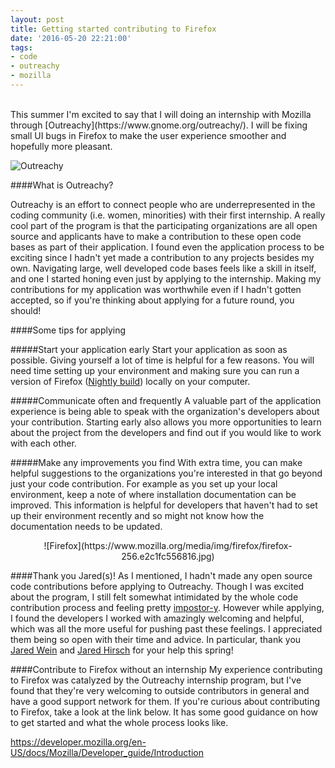 ```yaml
---
layout: post
title: Getting started contributing to Firefox
date: '2016-05-20 22:21:00'
tags:
- code
- outreachy
- mozilla
---
```


<br>
This summer I'm excited to say that I will doing an internship with Mozilla through [Outreachy](https://www.gnome.org/outreachy/). I will be fixing small UI bugs in Firefox to make the user experience smoother and hopefully more pleasant. 

![Outreachy](https://outreachy.gnome.org/skins/easterngreen/css/img/outreachy-logo.png)

####What is Outreachy?

Outreachy is an effort to connect people who are underrepresented in the coding community (i.e. women, minorities) with their first internship. A really cool part of the program is that the participating organizations are all open source and applicants have to make a contribution to these open code bases as part of their application. I found even the application process to be exciting since I hadn't yet made a contribution to any projects besides my own. Navigating large, well developed code bases feels like a skill in itself, and one I started honing even just by applying to the internship. Making my contributions for my application was worthwhile even if I hadn't gotten accepted, so if you're thinking about applying for a future round, you should!

####Some tips for applying

#####Start your application early
Start your application as soon as possible. Giving yourself a lot of time is helpful for a few reasons. You will need time setting up your environment and making sure you can run a version of Firefox ([Nightly build](http://venturebeat.com/2014/11/10/mozilla-brings-multi-process-support-to-firefox-nightly-promises-to-ship-64-bit-firefox-for-windows-soon/)) locally on your computer. 

#####Communicate often and frequently
A valuable part of the application experience is being able to speak with the organization's developers about your contribution. Starting early also allows you more opportunities to learn about the project from the developers and find out if you would like to work with each other.

#####Make any improvements you find
With extra time, you can make helpful suggestions to the organizations you're interested in that go beyond just your code contribution. For example as you set up your local environment, keep a note of where installation documentation can be improved. This information is helpful for developers that haven't had to set up their environment recently and so might not know how the documentation needs to be updated. 

<div style="text-align: center">
![Firefox](https://www.mozilla.org/media/img/firefox/firefox-256.e2c1fc556816.jpg)
</div>

####Thank you Jared(s)!
As I mentioned, I hadn't made any open source code contributions before applying to Outreachy. Though I was excited about the program, I still felt somewhat intimidated by the whole code contribution process and feeling pretty [impostor-y](https://en.wikipedia.org/wiki/Impostor_syndrome). However while applying, I found the developers I worked with amazingly welcoming and helpful, which was all the more useful for pushing past these feelings. I appreciated them being so open with their time and advice. In particular, thank you [Jared Wein](https://mozillians.org/en-US/u/jaws/) and [Jared Hirsch](https://mozillians.org/en-US/u/6a68/) for your help this spring! 

####Contribute to Firefox without an internship
My experience contributing to Firefox was catalyzed by the Outreachy internship program, but I've found that they're very welcoming to outside contributors in general and have a good support network for them. If you're curious about contributing to Firefox, take a look at the link below. It has some good guidance on how to get started and what the whole process looks like. 

https://developer.mozilla.org/en-US/docs/Mozilla/Developer_guide/Introduction


